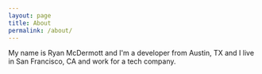 ```yaml
---
layout: page
title: About
permalink: /about/
---
```


My name is Ryan McDermott and I'm a developer from Austin, TX and I live in San Francisco, CA and work for a tech company.

